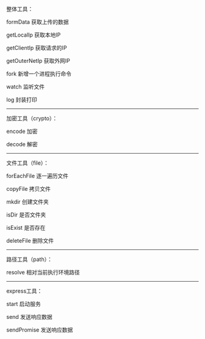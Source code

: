 整体工具：

formData            获取上传的数据            

getLocalIp          获取本地IP

getClientIp         获取请求的IP					

getOuterNetIp       获取外网IP

fork                新增一个进程执行命令

watch               监听文件

log                 封装打印

*********************************************

加密工具（crypto）：

encode              加密

decode              解密

*********************************************

文件工具（file）：

forEachFile         逐一遍历文件

copyFile            拷贝文件

mkdir               创建文件夹

isDir               是否文件夹

isExist             是否存在

deleteFile          删除文件			

*********************************************

路径工具（path）：

resolve             相对当前执行环境路径

*********************************************

express工具：

start               启动服务

send                发送响应数据

sendPromise         发送响应数据

